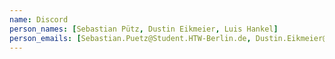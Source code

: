 ```yaml
---
name: Discord
person_names: [Sebastian Pütz, Dustin Eikmeier, Luis Hankel]
person_emails: [Sebastian.Puetz@Student.HTW-Berlin.de, Dustin.Eikmeier@Student.HTW-Berlin.de, Luis.Hankel@Student.HTW-Berlin.de]
---
```

